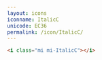 ```yaml
---
layout: icons
iconname: ItalicC
unicode: EC36
permalink: /icon/ItalicC/
---
```


``` html
<i class="mi mi-ItalicC"></i>
```
